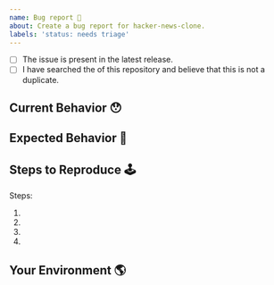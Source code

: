 ```yaml
---
name: Bug report 🐛
about: Create a bug report for hacker-news-clone.
labels: 'status: needs triage'
---
```


<!--
  Thank you very much for contributing to hacker-news-clone by creating an issue! ❤️
  Please let us know if this issue is there in the latest release, and is not a duplicate issue.
-->

<!-- Checked checkbox should look like this: [x] -->

- [ ] The issue is present in the latest release.
- [ ] I have searched the of this repository and believe that this is not a duplicate.

## Current Behavior 😯

<!-- Describe what happens instead of the expected behavior. -->

## Expected Behavior 🤔

<!-- Describe what should happen. -->

## Steps to Reproduce 🕹

<!-- Provide the steps to reproduce it. -->

Steps:

1.
2.
3.
4.

## Your Environment 🌎

<!-- If this is a environment specific issue, mention the environment details (OS, browser etc). -->
